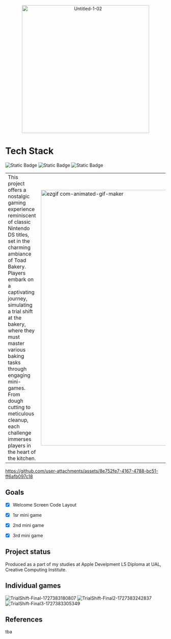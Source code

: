 <div align="center">
  <img src="https://github.com/makikooni/trialshift/assets/92479890/42a58437-f85b-4f17-b1a9-df804a414ff8" alt="Untitled-1-02" width="400">
</div>

# Tech Stack
![Static Badge](https://img.shields.io/badge/Swift-FA7343?style=for-the-badge&logo=swift&logoColor=white)
![Static Badge](https://img.shields.io/badge/Xcode-007ACC?style=for-the-badge&logo=Xcode&logoColor=white)
![Static Badge](https://img.shields.io/badge/iOS-000000?style=for-the-badge&logo=ios&logoColor=white)

<table>
  <tr>
    <td>
      This project offers a nostalgic gaming experience reminiscent of classic Nintendo DS titles, set in the charming ambiance of Toad Bakery. Players embark on a captivating journey, simulating a trial shift at the bakery, where they must master various baking tasks through engaging mini-games. From dough cutting to meticulous cleanup, each challenge immerses players in the heart of the kitchen.
    </td>
    <td>
      <img src="https://github.com/user-attachments/assets/d83554f2-fa22-4b74-a63d-77b0cc483b67" alt="ezgif com-animated-gif-maker" width="800">
    </td>
  </tr>
</table>

https://github.com/user-attachments/assets/8e752fe7-4167-4788-bc51-ff6afb097c18



## Goals
- [x] Welcome Screen Code Layout
- [x] 1sr mini game
- [x] 2nd mini game
- [x] 3rd mini game


## Project status
Produced as a part of my studies at Apple Develpment L5 Diploma at UAL, Creative Computing Institute. 

## Individual games
![TrialShift-Final-1727383180807](https://github.com/user-attachments/assets/db5cf033-2b24-4b32-a14c-cd1409bed5b8)
![TrialShift-Final2-1727383242837](https://github.com/user-attachments/assets/b583207a-c314-4285-af24-0404c494824d)
![TrialShift-Final3-1727383305349](https://github.com/user-attachments/assets/f00d1616-5d87-44f9-8329-2d521123351e)

## References
tba
